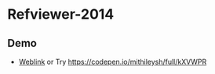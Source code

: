 # Refviewer-2014

## Demo
- [Weblink](https://mithileysh.github.io/Refviewer2014/)
or Try https://codepen.io/mithileysh/full/kXVWPR
